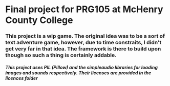 # Final project for PRG105 at McHenry County College
### This project is a wip game. The original idea was to be a sort of text adventure game, however, due to time constraits, I didn't get very far in that idea. The framework is there to build upon though so such a thing is certainly addable.
##### This project uses PIL (Pillow) and the simpleaudio libraries for loading images and sounds respectively. Their licenses are provided in the licences folder
